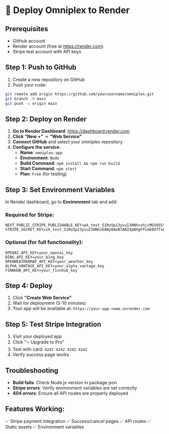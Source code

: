 # 🚀 Deploy Omniplex to Render

## Prerequisites
- GitHub account
- Render account (free at https://render.com)
- Stripe test account with API keys

## Step 1: Push to GitHub

1. Create a new repository on GitHub
2. Push your code:
```bash
git remote add origin https://github.com/yourusername/omniplex.git
git branch -M main
git push -u origin main
```

## Step 2: Deploy on Render

1. **Go to Render Dashboard**: https://dashboard.render.com
2. **Click "New +"** → **"Web Service"**
3. **Connect GitHub** and select your omniplex repository
4. **Configure the service**:
   - **Name**: `omniplex-app`
   - **Environment**: `Node`
   - **Build Command**: `npm install && npm run build`
   - **Start Command**: `npm start`
   - **Plan**: `Free` (for testing)

## Step 3: Set Environment Variables

In Render dashboard, go to **Environment** tab and add:

### Required for Stripe:
```
NEXT_PUBLIC_STRIPE_PUBLISHABLE_KEY=pk_test_51RoSp13yvuI3HNhvvhjcMGVOS5tY4RaYTtnlNqubNNT7EsRAhasKoTXXkKMJAorsAk1ibBdkZU45e2Tq6SbGmpY300P9x1xsas
STRIPE_SECRET_KEY=sk_test_51RoSp13yvuI3HNhvEAWy8AeB7ABZ4pNXgFPimE0O7Tv0LtLj8nRwAahim7wjPrMJNQz896KUVhX969fUQgEiEgEE00domyPuGj
```

### Optional (for full functionality):
```
OPENAI_API_KEY=your_openai_key
BING_API_KEY=your_bing_key
OPENWEATHERMAP_API_KEY=your_weather_key
ALPHA_VANTAGE_API_KEY=your_alpha_vantage_key
FINNHUB_API_KEY=your_finnhub_key
```

## Step 4: Deploy

1. Click **"Create Web Service"**
2. Wait for deployment (5-10 minutes)
3. Your app will be available at: `https://your-app-name.onrender.com`

## Step 5: Test Stripe Integration

1. Visit your deployed app
2. Click "⭐ Upgrade to Pro"
3. Test with card: `4242 4242 4242 4242`
4. Verify success page works

## Troubleshooting

- **Build fails**: Check Node.js version in package.json
- **Stripe errors**: Verify environment variables are set correctly
- **404 errors**: Ensure all API routes are properly deployed

## Features Working:
✅ Stripe payment integration
✅ Success/cancel pages
✅ API routes
✅ Static assets
✅ Environment variables
